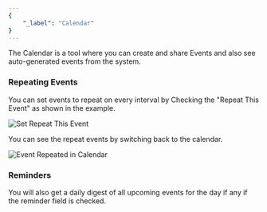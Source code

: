 ```yaml
---
{
	"_label": "Calendar"
}
---
```

The Calendar is a tool where you can create and share Events and also see auto-generated events from the system.

### Repeating Events

You can set events to repeat on every interval by Checking the "Repeat This Event" 
as shown in the example.

![Set Repeat This Event](img/event-1.png)

You can see the repeat events by switching back to the calendar.

![Event Repeated in Calendar](img/event-2.png)

### Reminders

You will also get a daily digest of all upcoming events for the day if any if the reminder field is checked.